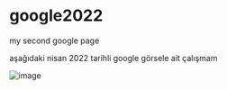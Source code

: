 # google2022
my second google page

aşağıdaki nisan 2022 tarihli google görsele ait çalışmam

![image](https://user-images.githubusercontent.com/103066696/163037095-fc77a997-de04-492e-9299-bdde89276ed5.png)

